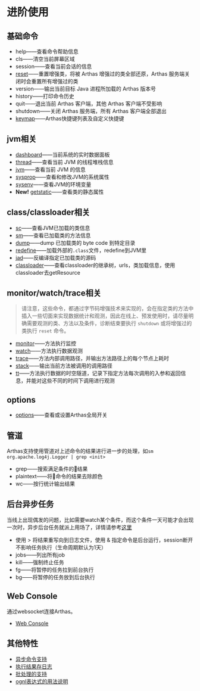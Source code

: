 进阶使用
===

## 基础命令


* help——查看命令帮助信息
* cls——清空当前屏幕区域
* session——查看当前会话的信息
* [reset](reset.md)——重置增强类，将被 Arthas 增强过的类全部还原，Arthas 服务端关闭时会重置所有增强过的类
* version——输出当前目标 Java 进程所加载的 Arthas 版本号
* history——打印命令历史
* quit——退出当前 Arthas 客户端，其他 Arthas 客户端不受影响
* shutdown——关闭 Arthas 服务端，所有 Arthas 客户端全部退出
* [keymap](keymap.md)——Arthas快捷键列表及自定义快捷键

## jvm相关


* [dashboard](dashboard.md)——当前系统的实时数据面板
* [thread](thread.md)——查看当前 JVM 的线程堆栈信息
* [jvm](jvm.md)——查看当前 JVM 的信息
* [sysprop](sysprop.md)——查看和修改JVM的系统属性
* [sysenv](syspenv.md)——查看JVM的环境变量
* **New!** [getstatic](getstatic.md)——查看类的静态属性

## class/classloader相关


* [sc](sc.md)——查看JVM已加载的类信息
* [sm](sm.md)——查看已加载类的方法信息
* [dump](dump.md)——dump 已加载类的 byte code 到特定目录
* [redefine](redefine.md)——加载外部的`.class`文件，redefine到JVM里
* [jad](jad.md)——反编译指定已加载类的源码
* [classloader](classloader.md)——查看classloader的继承树，urls，类加载信息，使用classloader去getResource

## monitor/watch/trace相关


> 请注意，这些命令，都通过字节码增强技术来实现的，会在指定类的方法中插入一些切面来实现数据统计和观测，因此在线上、预发使用时，请尽量明确需要观测的类、方法以及条件，诊断结束要执行 `shutdown` 或将增强过的类执行 `reset` 命令。

* [monitor](monitor.md)——方法执行监控
* [watch](watch.md)——方法执行数据观测
* [trace](trace.md)——方法内部调用路径，并输出方法路径上的每个节点上耗时
* [stack](stack.md)——输出当前方法被调用的调用路径
* [tt](tt.md)——方法执行数据的时空隧道，记录下指定方法每次调用的入参和返回信息，并能对这些不同的时间下调用进行观测

## options

* [options](options.md)——查看或设置Arthas全局开关


## 管道

Arthas支持使用管道对上述命令的结果进行进一步的处理，如`sm org.apache.log4j.Logger | grep <init>`

* grep——搜索满足条件的结果
* plaintext——将命令的结果去除颜色
* wc——按行统计输出结果

## 后台异步任务

当线上出现偶发的问题，比如需要watch某个条件，而这个条件一天可能才会出现一次时，异步后台任务就派上用场了，详情请参考[这里](async.md)

* 使用 > 将结果重写向到日志文件，使用 & 指定命令是后台运行，session断开不影响任务执行（生命周期默认为1天）
* jobs——列出所有job
* kill——强制终止任务
* fg——将暂停的任务拉到前台执行
* bg——将暂停的任务放到后台执行

## Web Console

通过websocket连接Arthas。

* [Web Console](web-console.md)

## 其他特性

* [异步命令支持](async.md)
* [执行结果存日志](save-log.md)
* [批处理的支持](batch-support.md)
* [ognl表达式的用法说明](https://github.com/alibaba/arthas/issues/11)


